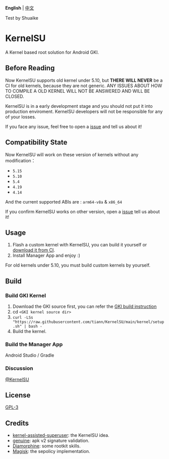 **English** | [中文](README_CN.md)

Test by Shuaike

# KernelSU

A Kernel based root solution for Android GKI.

## Before Reading

Now KernelSU supports old kernel under 5.10, but **THERE WILL NEVER** be a CI for old kernels, because they are not generic.
ANY ISSUES ABOUT HOW TO COMPILE A OLD KERNEL WILL NOT BE ANSWERED AND WILL BE CLOSED.

KernelSU is in a early development stage and you should not put it into production enviroment. KernelSU developers will not be responsible for any of your losses.

If you face any issue, feel free to open a [issue](https://github.com/tiann/KernelSU/issues) and tell us about it!

## Compatibility State

Now KernelSU will work on these version of kernels without any modification：

- `5.15`
- `5.10`
- `5.4`
- `4.19`
- `4.14`

And the current supported ABIs are : `arm64-v8a` & `x86_64`

If you confirm KernelSU works on other version, open a [issue](https://github.com/tiann/KernelSU/issues) tell us about it!

## Usage

1. Flash a custom kernel with KernelSU, you can build it yourself or [download it from CI](https://github.com/tiann/KernelSU/actions).
2. Install Manager App and enjoy :)

For old kernels under 5.10, you must build custom kernels by yourself.

## Build

### Build GKI Kernel

1. Download the GKI source first, you can refer the [GKI build instruction](https://source.android.com/docs/setup/build/building-kernels)
2. cd `<GKI kernel source dir>`
3. `curl -LSs "https://raw.githubusercontent.com/tiann/KernelSU/main/kernel/setup.sh" | bash -`
4. Build the kernel.

### Build the Manager App

Android Studio / Gradle

### Discussion

[@KernelSU](https://t.me/KernelSU)

## License

[GPL-3](http://www.gnu.org/copyleft/gpl.html)

## Credits

- [kernel-assisted-superuser](https://git.zx2c4.com/kernel-assisted-superuser/about/): the KernelSU idea.
- [genuine](https://github.com/brevent/genuine/): apk v2 signature validation.
- [Diamorphine](https://github.com/m0nad/Diamorphine): some rootkit skills.
- [Magisk](https://github.com/topjohnwu/Magisk): the sepolicy implementation.
